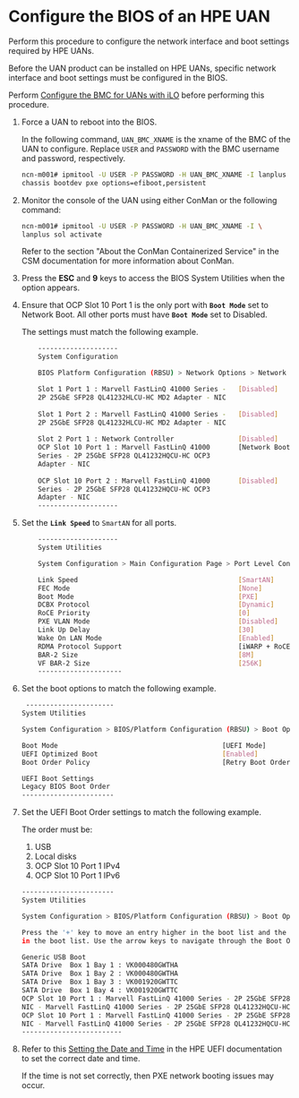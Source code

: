 # Configure the BIOS of an HPE UAN

Perform this procedure to configure the network interface and boot settings required by HPE UANs.

Before the UAN product can be installed on HPE UANs, specific network interface and boot settings must be configured in the BIOS.

Perform [Configure the BMC for UANs with iLO](Configure_the_BMC_for_UANs_with_iLO.md) before performing this procedure.

1. Force a UAN to reboot into the BIOS.

    In the following command, `UAN_BMC_XNAME` is the xname of the BMC of the UAN to configure. Replace `USER` and `PASSWORD` with the BMC username and password, respectively.

    ```bash
    ncn-m001# ipmitool -U USER -P PASSWORD -H UAN_BMC_XNAME -I lanplus \
    chassis bootdev pxe options=efiboot,persistent
    ```

2. Monitor the console of the UAN using either ConMan or the following command:

    ```bash
    ncn-m001# ipmitool -U USER -P PASSWORD -H UAN_BMC_XNAME -I \
    lanplus sol activate
    ```

    Refer to the section "About the ConMan Containerized Service" in the CSM documentation for more information about ConMan.

3. Press the **ESC** and **9** keys to access the BIOS System Utilities when the option appears.

4. Ensure that OCP Slot 10 Port 1 is the only port with **`Boot Mode`** set to Network Boot. All other ports must have **`Boot Mode`** set to Disabled.

    The settings must match the following example.

    ```bash
        --------------------
        System Configuration
    
        BIOS Platform Configuration (RBSU) > Network Options > Network Boot Options > PCIe Slot Network Boot
    
        Slot 1 Port 1 : Marvell FastLinQ 41000 Series -   [Disabled]        
        2P 25GbE SFP28 QL41232HLCU-HC MD2 Adapter - NIC
            
        Slot 1 Port 2 : Marvell FastLinQ 41000 Series -   [Disabled]        
        2P 25GbE SFP28 QL41232HLCU-HC MD2 Adapter - NIC
            
        Slot 2 Port 1 : Network Controller                [Disabled]       
        OCP Slot 10 Port 1 : Marvell FastLinQ 41000       [Network Boot]    
        Series - 2P 25GbE SFP28 QL41232HQCU-HC OCP3
        Adapter - NIC
            
        OCP Slot 10 Port 2 : Marvell FastLinQ 41000       [Disabled]        
        Series - 2P 25GbE SFP28 QL41232HQCU-HC OCP3
        Adapter - NIC
        --------------------
    ```

5. Set the **`Link Speed`** to `SmartAN` for all ports.

    ```bash
        --------------------
        System Utilities
    
        System Configuration > Main Configuration Page > Port Level Configuration
    
        Link Speed                                        [SmartAN]  
        FEC Mode                                          [None]
        Boot Mode                                         [PXE]
        DCBX Protocol                                     [Dynamic]
        RoCE Priority                                     [0]
        PXE VLAN Mode                                     [Disabled]
        Link Up Delay                                     [30]
        Wake On LAN Mode                                  [Enabled]
        RDMA Protocol Support                             [iWARP + RoCE]
        BAR-2 Size                                        [8M]
        VF BAR-2 Size                                     [256K]
        ---------------------
    ```

6. Set the boot options to match the following example.

    ```bash
     ----------------------
    System Utilities
    
    System Configuration > BIOS/Platform Configuration (RBSU) > Boot Options
    
    Boot Mode                                         [UEFI Mode]                    
    UEFI Optimized Boot                               [Enabled]                      
    Boot Order Policy                                 [Retry Boot Order Indefinitely]
    
    UEFI Boot Settings
    Legacy BIOS Boot Order
    -----------------------
    ```

7. Set the UEFI Boot Order settings to match the following example.

    The order must be:

    1. USB
    2. Local disks
    3. OCP Slot 10 Port 1 IPv4
    4. OCP Slot 10 Port 1 IPv6

    ```bash
    -----------------------
    System Utilities
    
    System Configuration > BIOS/Platform Configuration (RBSU) > Boot Options > UEFI Boot Settings > UEFI Boot Order
    
    Press the '+' key to move an entry higher in the boot list and the '-' key to move an entry lower
    in the boot list. Use the arrow keys to navigate through the Boot Order list.
    
    Generic USB Boot
    SATA Drive  Box 1 Bay 1 : VK000480GWTHA
    SATA Drive  Box 1 Bay 2 : VK000480GWTHA
    SATA Drive  Box 1 Bay 3 : VK001920GWTTC
    SATA Drive  Box 1 Bay 4 : VK001920GWTTC
    OCP Slot 10 Port 1 : Marvell FastLinQ 41000 Series - 2P 25GbE SFP28 QL41232HQCU-HC OCP3 Adapter -
    NIC - Marvell FastLinQ 41000 Series - 2P 25GbE SFP28 QL41232HQCU-HC OCP3 Adapter - PXE (PXE IPv4)
    OCP Slot 10 Port 1 : Marvell FastLinQ 41000 Series - 2P 25GbE SFP28 QL41232HQCU-HC OCP3 Adapter -
    NIC - Marvell FastLinQ 41000 Series - 2P 25GbE SFP28 QL41232HQCU-HC OCP3 Adapter - PXE (PXE IPv6)
    ------------------------- 
    ```

8. Refer to this [Setting the Date and Time](https://support.hpe.com/hpesc/public/docDisplay?docLocale=en_US&docId=a00112581en_us&page=s_date_time.html) in the HPE UEFI documentation to set the correct date and time.

   If the time is not set correctly, then PXE network booting issues may occur.

